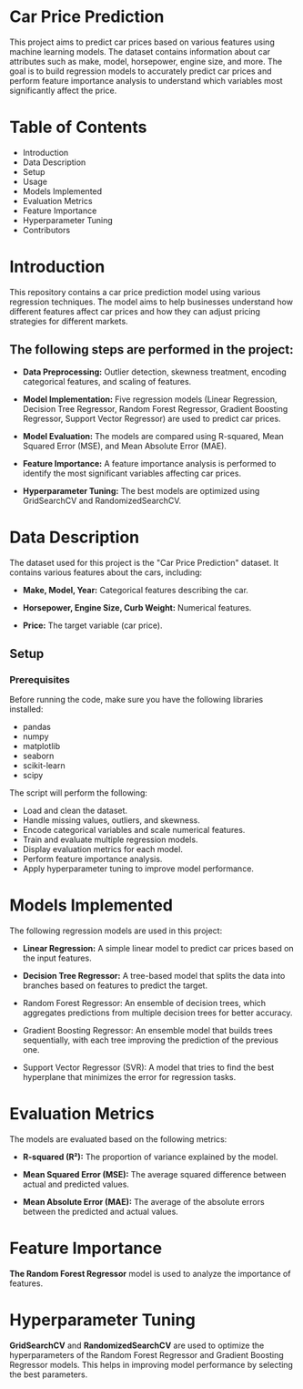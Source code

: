 # Car Price Prediction

This project aims to predict car prices based on various features using machine learning models. The dataset contains information about car attributes such as make, model, horsepower, engine size, and more. The goal is to build regression models to accurately predict car prices and perform feature importance analysis to understand which variables most significantly affect the price.

# Table of Contents

* Introduction 
* Data Description
* Setup
* Usage
* Models Implemented
* Evaluation Metrics
* Feature Importance
* Hyperparameter Tuning
* Contributors

# Introduction

This repository contains a car price prediction model using various regression techniques. The model aims to help businesses understand how different features affect car prices and how they can adjust pricing strategies for different markets.

## The following steps are performed in the project:

* **Data Preprocessing:** Outlier detection, skewness treatment, encoding categorical features, and scaling of features.

* **Model Implementation:**  Five regression models (Linear Regression, Decision Tree Regressor, Random Forest Regressor, Gradient Boosting Regressor, Support Vector Regressor) are used to predict car prices.
  
* **Model Evaluation:**  The models are compared using R-squared, Mean Squared Error (MSE), and Mean Absolute Error (MAE).

* **Feature Importance:**  A feature importance analysis is performed to identify the most significant variables affecting car prices.
  
* **Hyperparameter Tuning:**  The best models are optimized using GridSearchCV and RandomizedSearchCV.
  
# Data Description
The dataset used for this project is the "Car Price Prediction" dataset. It contains various features about the cars, including:

* **Make, Model, Year:**  Categorical features describing the car.
  
* **Horsepower, Engine Size, Curb Weight:**  Numerical features.
* **Price:**  The target variable (car price).
  
## Setup
### Prerequisites
Before running the code, make sure you have the following libraries installed:

* pandas
* numpy
* matplotlib
* seaborn
* scikit-learn
* scipy
  
The script will perform the following:

* Load and clean the dataset.
* Handle missing values, outliers, and skewness.
* Encode categorical variables and scale numerical features.
* Train and evaluate multiple regression models.
* Display evaluation metrics for each model.
* Perform feature importance analysis.
* Apply hyperparameter tuning to improve model performance.
  
# Models Implemented
The following regression models are used in this project:

* **Linear Regression:**  A simple linear model to predict car prices based on the input features.
  
* **Decision Tree Regressor:**  A tree-based model that splits the data into branches based on features to predict the target.
* Random Forest Regressor: An ensemble of decision trees, which aggregates predictions from multiple decision trees for better accuracy.
* Gradient Boosting Regressor: An ensemble model that builds trees sequentially, with each tree improving the prediction of the previous one.
* Support Vector Regressor (SVR): A model that tries to find the best hyperplane that minimizes the error for regression tasks.
  
# Evaluation Metrics
The models are evaluated based on the following metrics:

* **R-squared (R²):** The proportion of variance explained by the model.
  
* **Mean Squared Error (MSE):** The average squared difference between actual and predicted values.
* **Mean Absolute Error (MAE):** The average of the absolute errors between the predicted and actual values.
  
# Feature Importance
**The Random Forest Regressor**  model is used to analyze the importance of features. 

# Hyperparameter Tuning
**GridSearchCV** and **RandomizedSearchCV** are used to optimize the hyperparameters of the Random Forest Regressor and Gradient Boosting Regressor models. This helps in improving model performance by selecting the best parameters.
